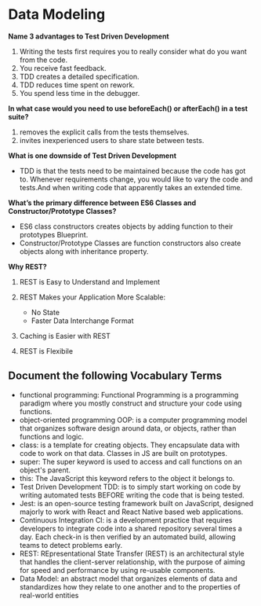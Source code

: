 # Data Modeling

**Name 3 advantages to Test Driven Development**

1. Writing the tests first requires you to really consider what do you want from the code.
2. You receive fast feedback.
3. TDD creates a detailed specification.
4. TDD reduces time spent on rework.
5. You spend less time in the debugger.

**In what case would you need to use beforeEach() or afterEach() in a test suite?**

1. removes the explicit calls from the tests themselves.
2. invites inexperienced users to share state between tests.

**What is one downside of Test Driven Development**

- TDD is that the tests need to be maintained because the code has got to. Whenever requirements change, you would like to vary the code and tests.And when writing code that apparently takes an extended time.

**What’s the primary difference between ES6 Classes and Constructor/Prototype Classes?**

- ES6 class constructors creates objects by adding function to their prototypes Blueprint.
- Constructor/Prototype Classes are function constructors also create objects along with inheritance property.

**Why REST?**

1. REST is Easy to Understand and Implement
2. REST Makes your Application More Scalable:
   - No State
   - Faster Data Interchange Format
   
3. Caching is Easier with REST
4. REST is Flexibile

## Document the following Vocabulary Terms

- functional programming: Functional Programming is a programming paradigm where you mostly construct and structure your code using functions.
- object-oriented programming OOP: is a computer programming model that organizes software design around data, or objects, rather than functions and logic.
- class: is a template for creating objects. They encapsulate data with code to work on that data. Classes in JS are built on prototypes.
- super: The super keyword is used to access and call functions on an object's parent.
- this: The JavaScript this keyword refers to the object it belongs to.
- Test Driven Development TDD: is to simply start working on code by writing automated tests BEFORE writing the code that is being tested.
- Jest: is an open-source testing framework built on JavaScript, designed majorly to work with React and React Native based web applications.
- Continuous Integration CI: is a development practice that requires developers to integrate code into a shared repository several times a day. Each check-in is then verified by an automated build, allowing teams to detect problems early.
- REST: REpresentational State Transfer (REST) is an architectural style that handles the client-server relationship, with the purpose of aiming for speed and performance by using re-usable components.
- Data Model: an abstract model that organizes elements of data and standardizes how they relate to one another and to the properties of real-world entities